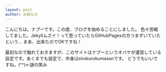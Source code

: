 ```yaml
---
layout: post
author: お知らせ
---
```


こんにちは。ナプーです。この度、ブログを始めることにしました。<!--more-->
色々苦戦してました。Jekyllムズイ！って思っていたらGitHubPagesの方つまずいていたという…
まあ、出来たのでOKですね！

最初なので触れておきますが、このサイトはナプーというオバケが運営している設定です。あくまでも設定で、中身はsirokurokumasanです。
どうでもいいですね。(^^)←謎の笑み
